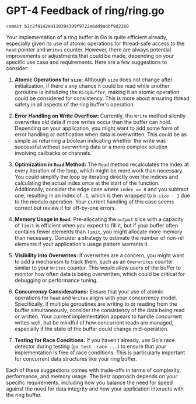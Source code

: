 # GPT-4 Feedback of ring/ring.go
```
commit b2c2f4142a4110394309f9722e6dd9abbf9d2160
```
Your implementation of a ring buffer in Go is quite efficient already, especially given its use of atomic operations for thread-safe access to the `head` pointer and `Writes` counter. However, there are always potential improvements or adjustments that could be made, depending on your specific use case and requirements. Here are a few suggestions to consider:

1. **Atomic Operations for `size`:** Although `size` does not change after initialization, if there's any chance it could be read while another goroutine is initializing the `RingBuffer`, making it an atomic operation could be considered for consistency. This is more about ensuring thread safety in all aspects of the ring buffer's operation.

2. **Error Handling on Write Overflow:** Currently, the `Write` method silently overwrites old data if more writes occur than the buffer can hold. Depending on your application, you might want to add some form of error handling or notification when data is overwritten. This could be as simple as returning a boolean indicating whether the write was successful without overwriting data or a more complex solution involving callbacks or channels.

3. **Optimization in `Read` Method:** The `Read` method recalculates the index at every iteration of the loop, which might be more work than necessary. You could simplify the loop by iterating directly over the indices and calculating the actual index once at the start of the function. Additionally, consider the edge case where `index == 0` and you subtract one, resulting in an index of `-1`, which is then wrapped to `b.size - 1` due to the modulo operation. Your current handling of this case seems correct but review it for off-by-one errors.

4. **Memory Usage in `Read`:** Pre-allocating the `output` slice with a capacity of `limit` is efficient when you expect to fill it, but if your buffer often contains fewer elements than `limit`, you might allocate more memory than necessary. Consider a strategy to estimate the number of non-nil elements if your application's usage pattern warrants it.

5. **Visibility into Overwrites:** If overwrites are a concern, you might want to add a mechanism to track them, such as an `Overwrites` counter similar to your `Writes` counter. This would allow users of the buffer to monitor how often data is being overwritten, which could be critical for debugging or performance tuning.

6. **Concurrency Considerations:** Ensure that your use of atomic operations for `head` and `Writes` aligns with your concurrency model. Specifically, if multiple goroutines are writing to or reading from the buffer simultaneously, consider the consistency of the data being read or written. Your current implementation appears to handle concurrent writes well, but be mindful of how concurrent reads are managed, especially if the state of the buffer could change mid-operation.

7. **Testing for Race Conditions:** If you haven't already, use Go's race detector during testing (`go test -race ...`) to ensure that your implementation is free of race conditions. This is particularly important for concurrent data structures like your ring buffer.

Each of these suggestions comes with trade-offs in terms of complexity, performance, and memory usage. The best approach depends on your specific requirements, including how you balance the need for speed against the need for data integrity and how your application interacts with the ring buffer.